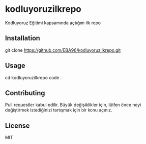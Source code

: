 # kodluyoruzilkrepo
Kodluyoruz Eğitimi kapsamında açtığım ilk repo

## Installation
git clone https://github.com/EBA96/kodluyoruzilkrepo.git

## Usage 
cd kodluyoruzilkrepo
code .

## Contributing
Pull requestler kabul edilir. Büyük değişiklikler için, lütfen önce neyi değiştirmek istediğinizi tartışmak için bir konu açınız.

## License
MIT